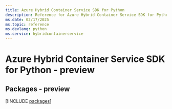 ```yaml
---
title: Azure Hybrid Container Service SDK for Python
description: Reference for Azure Hybrid Container Service SDK for Python
ms.date: 02/17/2025
ms.topic: reference
ms.devlang: python
ms.service: hybridcontainerservice
---
```

# Azure Hybrid Container Service SDK for Python - preview
## Packages - preview
[!INCLUDE [packages](hybrid-container-service-index.md)]